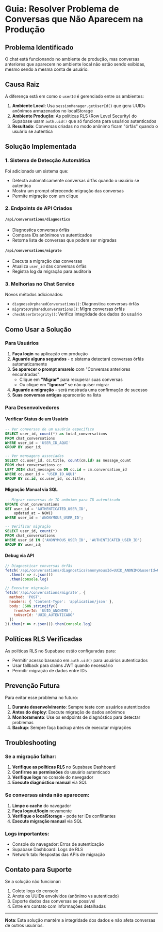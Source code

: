 # Guia: Resolver Problema de Conversas que Não Aparecem na Produção

## Problema Identificado

O chat está funcionando no ambiente de produção, mas conversas anteriores que aparecem no ambiente local não estão sendo exibidas, mesmo sendo a mesma conta de usuário.

## Causa Raiz

A diferença está em como o `userId` é gerenciado entre os ambientes:

1. **Ambiente Local**: Usa `sessionManager.getUserId()` que gera UUIDs anônimos armazenados no localStorage
2. **Ambiente Produção**: As políticas RLS (Row Level Security) do Supabase usam `auth.uid()` que só funciona para usuários autenticados
3. **Resultado**: Conversas criadas no modo anônimo ficam "órfãs" quando o usuário se autentica

## Solução Implementada

### 1. Sistema de Detecção Automática

Foi adicionado um sistema que:
- Detecta automaticamente conversas órfãs quando o usuário se autentica
- Mostra um prompt oferecendo migração das conversas
- Permite migração com um clique

### 2. Endpoints de API Criados

#### `/api/conversations/diagnostics`
- Diagnostica conversas órfãs
- Compara IDs anônimos vs autenticados
- Retorna lista de conversas que podem ser migradas

#### `/api/conversations/migrate`
- Executa a migração das conversas
- Atualiza `user_id` das conversas órfãs
- Registra log da migração para auditoria

### 3. Melhorias no Chat Service

Novos métodos adicionados:
- `diagnoseOrphanedConversations()`: Diagnostica conversas órfãs
- `migrateOrphanedConversations()`: Migra conversas órfãs
- `checkUserIntegrity()`: Verifica integridade dos dados do usuário

## Como Usar a Solução

### Para Usuários

1. **Faça login** na aplicação em produção
2. **Aguarde alguns segundos** - o sistema detectará conversas órfãs automaticamente
3. **Se aparecer o prompt amarelo** com "Conversas anteriores encontradas":
   - Clique em **"Migrar"** para recuperar suas conversas
   - Ou clique em **"Ignorar"** se não quiser migrar
4. **Aguarde a migração** - será mostrada uma confirmação de sucesso
5. **Suas conversas antigas** aparecerão na lista

### Para Desenvolvedores

#### Verificar Status de um Usuário
```sql
-- Ver conversas de um usuário específico
SELECT user_id, count(*) as total_conversations
FROM chat_conversations 
WHERE user_id = 'USER_ID_AQUI'
GROUP BY user_id;

-- Ver mensagens associadas
SELECT cc.user_id, cc.title, count(cm.id) as message_count
FROM chat_conversations cc
LEFT JOIN chat_messages cm ON cc.id = cm.conversation_id
WHERE cc.user_id = 'USER_ID_AQUI'
GROUP BY cc.id, cc.user_id, cc.title;
```

#### Migração Manual via SQL
```sql
-- Migrar conversas de ID anônimo para ID autenticado
UPDATE chat_conversations 
SET user_id = 'AUTHENTICATED_USER_ID',
    updated_at = NOW()
WHERE user_id = 'ANONYMOUS_USER_ID';

-- Verificar migração
SELECT user_id, count(*) 
FROM chat_conversations 
WHERE user_id IN ('ANONYMOUS_USER_ID', 'AUTHENTICATED_USER_ID')
GROUP BY user_id;
```

#### Debug via API
```javascript
// Diagnosticar conversas órfãs
fetch('/api/conversations/diagnostics?anonymousId=UUID_ANONIMO&userId=UUID_AUTENTICADO')
  .then(r => r.json())
  .then(console.log)

// Executar migração
fetch('/api/conversations/migrate', {
  method: 'POST',
  headers: { 'Content-Type': 'application/json' },
  body: JSON.stringify({
    fromUserId: 'UUID_ANONIMO',
    toUserId: 'UUID_AUTENTICADO'
  })
}).then(r => r.json()).then(console.log)
```

## Políticas RLS Verificadas

As políticas RLS no Supabase estão configuradas para:
- Permitir acesso baseado em `auth.uid()` para usuários autenticados
- Usar fallback para claims JWT quando necessário
- Permitir migração de dados entre IDs

## Prevenção Futura

Para evitar esse problema no futuro:

1. **Durante desenvolvimento**: Sempre teste com usuários autenticados
2. **Antes do deploy**: Execute migração de dados anônimos
3. **Monitoramento**: Use os endpoints de diagnóstico para detectar problemas
4. **Backup**: Sempre faça backup antes de executar migrações

## Troubleshooting

### Se a migração falhar:

1. **Verifique as políticas RLS** no Supabase Dashboard
2. **Confirme as permissões** do usuário autenticado
3. **Verifique logs** no console do navegador
4. **Execute diagnóstico manual** via SQL

### Se conversas ainda não aparecem:

1. **Limpe o cache** do navegador
2. **Faça logout/login** novamente
3. **Verifique o localStorage** - pode ter IDs conflitantes
4. **Execute migração manual** via SQL

### Logs importantes:

- Console do navegador: Erros de autenticação
- Supabase Dashboard: Logs de RLS
- Network tab: Respostas das APIs de migração

## Contato para Suporte

Se a solução não funcionar:
1. Colete logs do console
2. Anote os UUIDs envolvidos (anônimo vs autenticado)
3. Exporte dados das conversas se possível
4. Entre em contato com informações detalhadas

---

**Nota**: Esta solução mantém a integridade dos dados e não afeta conversas de outros usuários. 